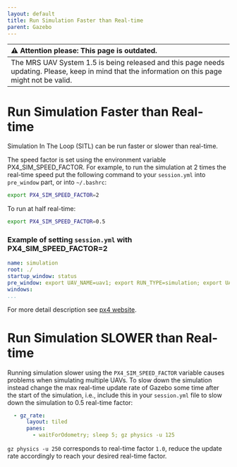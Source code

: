 ```yaml
---
layout: default
title: Run Simulation Faster than Real-time
parent: Gazebo
---
```


| :warning: **Attention please: This page is outdated.**                                                                                           |
| :---                                                                                                                                             |
| The MRS UAV System 1.5 is being released and this page needs updating. Please, keep in mind that the information on this page might not be valid. |

# Run Simulation Faster than Real-time

Simulation In The Loop (SITL) can be run faster or slower than real-time.

The speed factor is set using the environment variable PX4_SIM_SPEED_FACTOR.
For example, to run the simulation at 2 times the real-time speed put the following command to your `session.yml` into `pre_window` part, or into `~/.bashrc`:

```bash
export PX4_SIM_SPEED_FACTOR=2
```

To run at half real-time:

```bash
export PX4_SIM_SPEED_FACTOR=0.5
```

### Example of setting `session.yml` with PX4_SIM_SPEED_FACTOR=2
```yml
name: simulation
root: ./
startup_window: status
pre_window: export UAV_NAME=uav1; export RUN_TYPE=simulation; export UAV_TYPE=t650; export WORLD_NAME=simulation; export PX4_SIM_SPEED_FACTOR=2
windows:
...
```

For more detail description see [px4 website](https://dev.px4.io/v1.10/en/simulation/#simulation_speed).

# Run Simulation SLOWER than Real-time

Running simulation slower using the `PX4_SIM_SPEED_FACTOR` variable causes problems when simulating multiple UAVs.
To slow down the simulation instead change the max real-time update rate of Gazebo some time after the start of the simulation, i.e., include this in your `session.yml` file to slow down the simulation to 0.5 real-time factor:
```yml
  - gz_rate:
      layout: tiled
      panes:
        - waitForOdometry; sleep 5; gz physics -u 125
```
`gz physics -u 250` corresponds to real-time factor `1.0`, reduce the update rate accordingly to reach your desired real-time factor.

